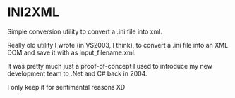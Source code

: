 INI2XML
=======

Simple conversion utility to convert a .ini file into xml.

Really old utility I wrote (in VS2003, I think), to convert a .ini file into an XML DOM and save it with as input_filename.xml.

It was pretty much just a proof-of-concept I used to introduce my new development team to .Net and C# back in 2004.

I only keep it for sentimental reasons XD
